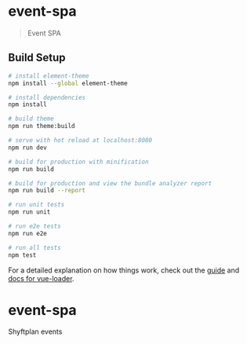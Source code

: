 # event-spa

> Event SPA

## Build Setup

``` bash
# install element-theme
npm install --global element-theme

# install dependencies
npm install

# build theme
npm run theme:build

# serve with hot reload at localhost:8080
npm run dev

# build for production with minification
npm run build

# build for production and view the bundle analyzer report
npm run build --report

# run unit tests
npm run unit

# run e2e tests
npm run e2e

# run all tests
npm test
```

For a detailed explanation on how things work, check out the [guide](http://vuejs-templates.github.io/webpack/) and [docs for vue-loader](http://vuejs.github.io/vue-loader).
# event-spa
Shyftplan events
